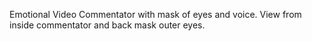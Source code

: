 Emotional Video Commentator with mask of eyes and voice. View from inside commentator and back mask outer eyes.


